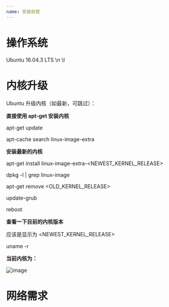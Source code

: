 ```yaml
---
name: 安装前提
---
```


# 操作系统 

Ubuntu 16.04.3 LTS \n \l


# 内核升级
Ubuntu 升级内核（如最新，可跳过）：

**直接使用 apt-get 安装内核**

apt-get update

apt-cache search linux-image-extra

**安装最新的内核**

apt-get install linux-image-extra-<NEWEST_KERNEL_RELEASE>

dpkg -l | grep linux-image

apt-get remove <OLD_KERNEL_RELEASE>

update-grub

reboot

**查看一下目前的内核版本**

应该是显示为 <NEWEST_KERNEL_RELEASE>

uname -r

**当前内核为：**

![image](https://note.youdao.com/yws/api/personal/file/B941815143204B808650F1E109F120BD?method=download&shareKey=036dfdbe8ed1acc6503ea7bfaa8f1fa3)


# 网络需求
